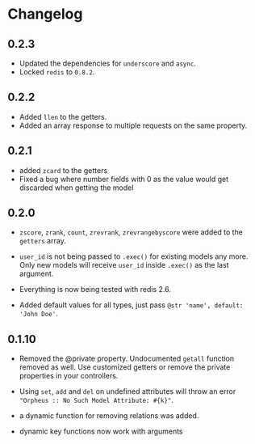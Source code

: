 # Changelog

## 0.2.3

- Updated the dependencies for `underscore` and `async`.
- Locked `redis` to `0.8.2`.

## 0.2.2

- Added `llen` to the getters.
- Added an array response to multiple requests on the same property.

## 0.2.1

- added `zcard` to the getters
- Fixed a bug where number fields with 0 as the value would get discarded when getting the model

## 0.2.0

- `zscore`, `zrank`, `count`, `zrevrank`, `zrevrangebyscore` were added to the `getters` array.

- `user_id` is not being passed to `.exec()` for existing models any more. Only new models will receive `user_id` inside `.exec()` as the last argument.

- Everything is now being tested with redis 2.6.

- Added default values for all types, just pass `@str 'name', default: 'John Doe'`.

## 0.1.10

- Removed the @private property. Undocumented `getall` function removed as well. Use customized getters or remove the private properties in your controllers.

- Using `set`, `add` and `del` on undefined attributes will throw an error `"Orpheus :: No Such Model Attribute: #{k}"`.

- a dynamic function for removing relations was added.

- dynamic key functions now work with arguments
